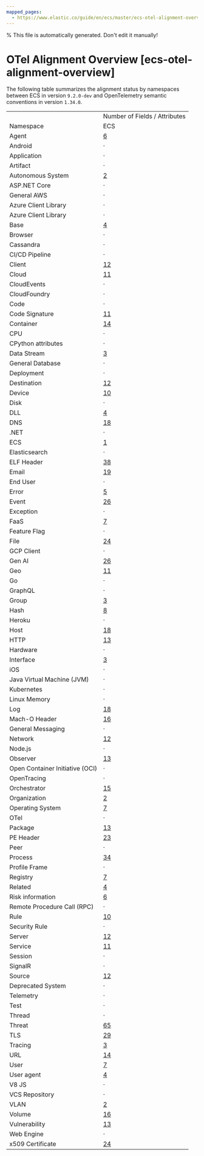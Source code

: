 ```yaml
---
mapped_pages:
  - https://www.elastic.co/guide/en/ecs/master/ecs-otel-alignment-overview.html
---
```

% This file is automatically generated. Don't edit it manually!

# OTel Alignment Overview [ecs-otel-alignment-overview]

The following table summarizes the alignment status by namespaces between ECS in version `9.2.0-dev` and OpenTelemetry semantic conventions in version `1.34.0`.

|     |     |
| --- | --- |
|  | Number of Fields / Attributes |
| Namespace | ECS | OTel | ![relation](https://img.shields.io/badge/match-93c93e?style=flat "match") | ![relation](https://img.shields.io/badge/equivalent-1ba9f5?style=flat "equivalent") | ![relation](https://img.shields.io/badge/related-efc20d?style=flat "related") | ![relation](https://img.shields.io/badge/conflict-910000?style=flat "conflict") | ![relation](https://img.shields.io/badge/metric-cb00cb?style=flat "metric") | ![relation](https://img.shields.io/badge/OTLP-ffdcb2?style=flat "OTLP") | ![relation](https://img.shields.io/badge/n%2Fa-f2f4fb?style=flat "na") |
| Agent | [6](/reference/ecs-agent.md) | · | · | · | · | · | · | · | · |
| Android | · | [2](https://opentelemetry.io/docs/specs/semconv/attributes-registry/android) | · | · | · | · | · | · |  |
| Application | · | [5](https://opentelemetry.io/docs/specs/semconv/attributes-registry/app) | · | · | · | · | · | · |  |
| Artifact | · | [7](https://opentelemetry.io/docs/specs/semconv/attributes-registry/artifact) | · | · | · | · | · | · |  |
| Autonomous System | [2](/reference/ecs-as.md) | · | · | · | · | · | · | · | · |
| ASP.NET Core | · | [7](https://opentelemetry.io/docs/specs/semconv/attributes-registry/aspnetcore) | · | · | · | · | · | · |  |
| General AWS | · | [52](https://opentelemetry.io/docs/specs/semconv/attributes-registry/aws) | · | · | · | · | · | · |  |
| Azure Client Library | · | [2](https://opentelemetry.io/docs/specs/semconv/attributes-registry/az) | · | · | · | · | · | · |  |
| Azure Client Library | · | [7](https://opentelemetry.io/docs/specs/semconv/attributes-registry/azure) | · | · | · | · | · | · |  |
| Base | [4](/reference/ecs-base.md) | · | · | · | 2 | · | · | 4 | · |
| Browser | · | [4](https://opentelemetry.io/docs/specs/semconv/attributes-registry/browser) | · | · | · | · | · | · |  |
| Cassandra | · | [6](https://opentelemetry.io/docs/specs/semconv/attributes-registry/cassandra) | · | · | · | · | · | · |  |
| CI/CD Pipeline | · | [16](https://opentelemetry.io/docs/specs/semconv/attributes-registry/cicd) | · | · | · | · | · | · |  |
| Client | [12](/reference/ecs-client.md) | [2](https://opentelemetry.io/docs/specs/semconv/attributes-registry/client) | 2 | · | · | · | · | · | · |
| Cloud | [11](/reference/ecs-cloud.md) | [6](https://opentelemetry.io/docs/specs/semconv/attributes-registry/cloud) | 4 | 1 | · | · | · | · | · |
| CloudEvents | · | [5](https://opentelemetry.io/docs/specs/semconv/attributes-registry/cloudevents) | · | · | · | · | · | · |  |
| CloudFoundry | · | [11](https://opentelemetry.io/docs/specs/semconv/attributes-registry/cloudfoundry) | · | · | · | · | · | · |  |
| Code | · | [5](https://opentelemetry.io/docs/specs/semconv/attributes-registry/code) | · | · | · | · | · | · |  |
| Code Signature | [11](/reference/ecs-code_signature.md) | · | · | · | · | · | · | · | · |
| Container | [14](/reference/ecs-container.md) | [13](https://opentelemetry.io/docs/specs/semconv/attributes-registry/container) | 4 | 2 | 1 | · | 2 | · | · |
| CPU | · | [2](https://opentelemetry.io/docs/specs/semconv/attributes-registry/cpu) | · | · | · | · | · | · |  |
| CPython attributes | · | [1](https://opentelemetry.io/docs/specs/semconv/attributes-registry/cpython) | · | · | · | · | · | · |  |
| Data Stream | [3](/reference/ecs-data_stream.md) | · | · | · | · | · | · | · | 3 |
| General Database | · | [14](https://opentelemetry.io/docs/specs/semconv/attributes-registry/db) | · | · | · | · | · | · |  |
| Deployment | · | [4](https://opentelemetry.io/docs/specs/semconv/attributes-registry/deployment) | · | · | · | · | · | · |  |
| Destination | [12](/reference/ecs-destination.md) | [2](https://opentelemetry.io/docs/specs/semconv/attributes-registry/destination) | 2 | · | · | · | · | · | · |
| Device | [10](/reference/ecs-device.md) | [4](https://opentelemetry.io/docs/specs/semconv/attributes-registry/device) | 4 | · | · | · | · | · | · |
| Disk | · | [1](https://opentelemetry.io/docs/specs/semconv/attributes-registry/disk) | · | · | · | · | · | · |  |
| DLL | [4](/reference/ecs-dll.md) | · | · | · | · | · | · | · | · |
| DNS | [18](/reference/ecs-dns.md) | [1](https://opentelemetry.io/docs/specs/semconv/attributes-registry/dns) | 1 | · | · | · | · | · | · |
| .NET | · | [1](https://opentelemetry.io/docs/specs/semconv/attributes-registry/dotnet) | · | · | · | · | · | · |  |
| ECS | [1](/reference/ecs-ecs.md) | · | · | · | · | · | · | · | 1 |
| Elasticsearch | · | [1](https://opentelemetry.io/docs/specs/semconv/attributes-registry/elasticsearch) | · | · | · | · | · | · |  |
| ELF Header | [38](/reference/ecs-elf.md) | · | · | · | · | · | · | · | · |
| Email | [19](/reference/ecs-email.md) | · | · | · | · | · | · | · | · |
| End User | · | [2](https://opentelemetry.io/docs/specs/semconv/attributes-registry/enduser) | · | · | · | · | · | · |  |
| Error | [5](/reference/ecs-error.md) | [2](https://opentelemetry.io/docs/specs/semconv/attributes-registry/error) | 1 | 2 | · | · | · | · | · |
| Event | [26](/reference/ecs-event.md) | · | · | · | · | · | · | · | · |
| Exception | · | [3](https://opentelemetry.io/docs/specs/semconv/attributes-registry/exception) | · | · | · | · | · | · |  |
| FaaS | [7](/reference/ecs-faas.md) | [16](https://opentelemetry.io/docs/specs/semconv/attributes-registry/faas) | 3 | 2 | · | · | · | · | · |
| Feature Flag | · | [8](https://opentelemetry.io/docs/specs/semconv/attributes-registry/feature-flag) | · | · | · | · | · | · |  |
| File | [24](/reference/ecs-file.md) | [18](https://opentelemetry.io/docs/specs/semconv/attributes-registry/file) | 11 | 7 | · | · | · | · | · |
| GCP Client | · | [14](https://opentelemetry.io/docs/specs/semconv/attributes-registry/gcp) | · | · | · | · | · | · |  |
| Gen AI | [26](/reference/ecs-gen_ai.md) | [32](https://opentelemetry.io/docs/specs/semconv/attributes-registry/gen-ai) | 26 | · | · | · | · | · | · |
| Geo | [11](/reference/ecs-geo.md) | [7](https://opentelemetry.io/docs/specs/semconv/attributes-registry/geo) | 1 | 4 | 2 | · | · | · | · |
| Go | · | [1](https://opentelemetry.io/docs/specs/semconv/attributes-registry/go) | · | · | · | · | · | · |  |
| GraphQL | · | [3](https://opentelemetry.io/docs/specs/semconv/attributes-registry/graphql) | · | · | · | · | · | · |  |
| Group | [3](/reference/ecs-group.md) | · | · | · | · | · | · | · | · |
| Hash | [8](/reference/ecs-hash.md) | · | · | · | · | · | · | · | · |
| Heroku | · | [3](https://opentelemetry.io/docs/specs/semconv/attributes-registry/heroku) | · | · | · | · | · | · |  |
| Host | [18](/reference/ecs-host.md) | [15](https://opentelemetry.io/docs/specs/semconv/attributes-registry/host) | 5 | 1 | · | · | 8 | · | · |
| HTTP | [13](/reference/ecs-http.md) | [12](https://opentelemetry.io/docs/specs/semconv/attributes-registry/http) | 1 | 5 | 2 | 1 | · | · | · |
| Hardware | · | [5](https://opentelemetry.io/docs/specs/semconv/attributes-registry/hw) | · | · | · | · | · | · |  |
| Interface | [3](/reference/ecs-interface.md) | · | · | · | · | · | · | · | · |
| iOS | · | [1](https://opentelemetry.io/docs/specs/semconv/attributes-registry/ios) | · | · | · | · | · | · |  |
| Java Virtual Machine (JVM) | · | [8](https://opentelemetry.io/docs/specs/semconv/attributes-registry/jvm) | · | · | · | · | · | · |  |
| Kubernetes | · | [49](https://opentelemetry.io/docs/specs/semconv/attributes-registry/k8s) | · | · | · | · | · | · |  |
| Linux Memory | · | [1](https://opentelemetry.io/docs/specs/semconv/attributes-registry/linux) | · | · | · | · | · | · |  |
| Log | [18](/reference/ecs-log.md) | [7](https://opentelemetry.io/docs/specs/semconv/attributes-registry/log) | 1 | · | · | · | · | 1 | · |
| Mach-O Header | [16](/reference/ecs-macho.md) | · | · | · | · | · | · | · | · |
| General Messaging | · | [37](https://opentelemetry.io/docs/specs/semconv/attributes-registry/messaging) | · | · | · | · | · | · |  |
| Network | [12](/reference/ecs-network.md) | [17](https://opentelemetry.io/docs/specs/semconv/attributes-registry/network) | 2 | 1 | · | · | · | · | · |
| Node.js | · | [1](https://opentelemetry.io/docs/specs/semconv/attributes-registry/nodejs) | · | · | · | · | · | · |  |
| Observer | [13](/reference/ecs-observer.md) | · | · | · | · | · | · | · | · |
| Open Container Initiative (OCI) | · | [1](https://opentelemetry.io/docs/specs/semconv/attributes-registry/oci) | · | · | · | · | · | · |  |
| OpenTracing | · | [1](https://opentelemetry.io/docs/specs/semconv/attributes-registry/opentracing) | · | · | · | · | · | · |  |
| Orchestrator | [15](/reference/ecs-orchestrator.md) | · | · | · | · | · | · | · | · |
| Organization | [2](/reference/ecs-organization.md) | · | · | · | · | · | · | · | · |
| Operating System | [7](/reference/ecs-os.md) | [5](https://opentelemetry.io/docs/specs/semconv/attributes-registry/os) | 2 | 1 | · | 1 | · | · | · |
| OTel | · | [7](https://opentelemetry.io/docs/specs/semconv/attributes-registry/otel) | · | · | · | · | · | · |  |
| Package | [13](/reference/ecs-package.md) | · | · | · | · | · | · | · | · |
| PE Header | [23](/reference/ecs-pe.md) | · | · | · | · | · | · | · | · |
| Peer | · | [1](https://opentelemetry.io/docs/specs/semconv/attributes-registry/peer) | · | · | · | · | · | · |  |
| Process | [34](/reference/ecs-process.md) | [34](https://opentelemetry.io/docs/specs/semconv/attributes-registry/process) | 15 | 2 | · | · | 1 | · | · |
| Profile Frame | · | [1](https://opentelemetry.io/docs/specs/semconv/attributes-registry/profile) | · | · | · | · | · | · |  |
| Registry | [7](/reference/ecs-registry.md) | · | · | · | · | · | · | · | · |
| Related | [4](/reference/ecs-related.md) | · | · | · | · | · | · | · | 4 |
| Risk information | [6](/reference/ecs-risk.md) | · | · | · | · | · | · | · | · |
| Remote Procedure Call (RPC) | · | [17](https://opentelemetry.io/docs/specs/semconv/attributes-registry/rpc) | · | · | · | · | · | · |  |
| Rule | [10](/reference/ecs-rule.md) | · | · | · | · | · | · | · | · |
| Security Rule | · | [8](https://opentelemetry.io/docs/specs/semconv/attributes-registry/security-rule) | · | · | · | · | · | · |  |
| Server | [12](/reference/ecs-server.md) | [2](https://opentelemetry.io/docs/specs/semconv/attributes-registry/server) | 2 | · | · | · | · | · | · |
| Service | [11](/reference/ecs-service.md) | [4](https://opentelemetry.io/docs/specs/semconv/attributes-registry/service) | 2 | 2 | · | · | · | · | · |
| Session | · | [2](https://opentelemetry.io/docs/specs/semconv/attributes-registry/session) | · | · | · | · | · | · |  |
| SignalR | · | [2](https://opentelemetry.io/docs/specs/semconv/attributes-registry/signalr) | · | · | · | · | · | · |  |
| Source | [12](/reference/ecs-source.md) | [2](https://opentelemetry.io/docs/specs/semconv/attributes-registry/source) | 2 | · | · | · | · | · | · |
| Deprecated System | · | [11](https://opentelemetry.io/docs/specs/semconv/attributes-registry/system) | · | · | · | · | · | · |  |
| Telemetry | · | [5](https://opentelemetry.io/docs/specs/semconv/attributes-registry/telemetry) | · | · | · | · | · | · |  |
| Test | · | [4](https://opentelemetry.io/docs/specs/semconv/attributes-registry/test) | · | · | · | · | · | · |  |
| Thread | · | [2](https://opentelemetry.io/docs/specs/semconv/attributes-registry/thread) | · | · | · | · | · | · |  |
| Threat | [65](/reference/ecs-threat.md) | · | · | · | · | · | · | · | · |
| TLS | [29](/reference/ecs-tls.md) | [28](https://opentelemetry.io/docs/specs/semconv/attributes-registry/tls) | 26 | · | · | · | · | · | · |
| Tracing | [3](/reference/ecs-tracing.md) | · | · | · | · | · | · | 2 | 1 |
| URL | [14](/reference/ecs-url.md) | [13](https://opentelemetry.io/docs/specs/semconv/attributes-registry/url) | 12 | · | · | · | · | · | · |
| User | [7](/reference/ecs-user.md) | [6](https://opentelemetry.io/docs/specs/semconv/attributes-registry/user) | 6 | · | · | · | · | · | · |
| User agent | [4](/reference/ecs-user_agent.md) | [6](https://opentelemetry.io/docs/specs/semconv/attributes-registry/user-agent) | 3 | · | · | · | · | · | · |
| V8 JS | · | [2](https://opentelemetry.io/docs/specs/semconv/attributes-registry/v8js) | · | · | · | · | · | · |  |
| VCS Repository | · | [16](https://opentelemetry.io/docs/specs/semconv/attributes-registry/vcs) | · | · | · | · | · | · |  |
| VLAN | [2](/reference/ecs-vlan.md) | · | · | · | · | · | · | · | · |
| Volume | [16](/reference/ecs-volume.md) | · | · | · | · | · | · | · | · |
| Vulnerability | [13](/reference/ecs-vulnerability.md) | · | · | · | · | · | · | · | · |
| Web Engine | · | [3](https://opentelemetry.io/docs/specs/semconv/attributes-registry/webengine) | · | · | · | · | · | · |  |
| x509 Certificate | [24](/reference/ecs-x509.md) | · | · | · | · | · | · | · | · |
